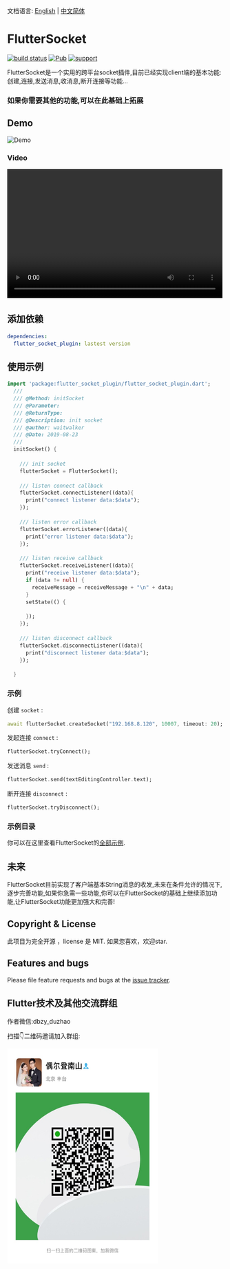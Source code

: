 

文档语言: [English](https://github.com/waitwalker/flutter_socket_plugin) | [中文简体](README-ZH.md)

# FlutterSocket

[![build status](https://img.shields.io/travis/flutterchina/dio/vm.svg?style=flat-square)](https://waitwalker.cn/2019/08/15/%E4%BA%A4%E6%B5%81%E7%BE%A4%E7%BB%84/)
[![Pub](https://img.shields.io/pub/v/flutter_socket_plugin.svg?style=flat-square)](https://pub.dartlang.org/packages/flutter_socket_plugin)
[![support](https://img.shields.io/badge/platform-flutter%7Cdart%20vm-ff69b4.svg?style=flat-square)](https://waitwalker.cn/2019/08/15/%E4%BA%A4%E6%B5%81%E7%BE%A4%E7%BB%84/)


FlutterSocket是一个实用的跨平台socket插件,目前已经实现client端的基本功能:创建,连接,发送消息,收消息,断开连接等功能...
### 如果你需要其他的功能,可以在此基础上拓展


## Demo

![Demo](https://github.com/waitwalker/Resources/blob/master/Flutter/FlutterSocket/socket_demo.gif?raw=true)
### Video
<video src="https://www.youtube.com/watch?v=fmtwYHeOvE0" controls="controls" width="500" height="300">您的浏览器不支持播放该视频！</video>

## 添加依赖

```yaml
dependencies:
  flutter_socket_plugin: lastest version  
```

## 使用示例

```dart
import 'package:flutter_socket_plugin/flutter_socket_plugin.dart';
  ///
  /// @Method: initSocket
  /// @Parameter:
  /// @ReturnType:
  /// @Description: init socket
  /// @author: waitwalker
  /// @Date: 2019-08-23
  ///
  initSocket() {
    
    /// init socket
    flutterSocket = FlutterSocket();

    /// listen connect callback
    flutterSocket.connectListener((data){
      print("connect listener data:$data");
    });

    /// listen error callback
    flutterSocket.errorListener((data){
      print("error listener data:$data");
    });

    /// listen receive callback
    flutterSocket.receiveListener((data){
      print("receive listener data:$data");
      if (data != null) {
        receiveMessage = receiveMessage + "\n" + data;
      }
      setState(() {

      });
    });

    /// listen disconnect callback
    flutterSocket.disconnectListener((data){
      print("disconnect listener data:$data");
    });

  }
```


### 示例

创建 `socket` :

```dart
await flutterSocket.createSocket("192.168.8.120", 10007, timeout: 20);
```

发起连接 `connect` :

```dart
flutterSocket.tryConnect();
```

发送消息 `send` :

```dart
flutterSocket.send(textEditingController.text);
```

断开连接 `disconnect` :

```dart
flutterSocket.tryDisconnect();
```


### 示例目录

你可以在这里查看FlutterSocket的[全部示例](https://github.com/waitwalker/flutter_socket_plugin/tree/master/example).

## 未来

FlutterSocket目前实现了客户端基本String消息的收发,未来在条件允许的情况下,逐步完善功能,如果你急需一些功能,你可以在FlutterSocket的基础上继续添加功能,让FlutterSocket功能更加强大和完善!

## Copyright & License

此项目为完全开源 ，license 是 MIT.   如果您喜欢，欢迎star.

## Features and bugs

Please file feature requests and bugs at the [issue tracker][tracker].

[tracker]: https://github.com/waitwalker/flutter_socket_plugin/issues

## Flutter技术及其他交流群组

作者微信:dbzy_duzhao

扫描👇二维码邀请加入群组:

<img src="https://github.com/waitwalker/Resources/blob/master/Flutter/group/flutter_development_0923.JPG?raw=true" width="350" height="500" align=center />

